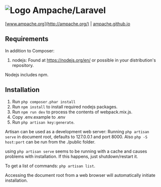  ![Logo](http://ampache.org/img/logo/ampache-logo_x64.png) Ampache/Laravel
=======
[www.ampache.org](http://ampache.org/) |
[ampache.github.io](http://ampache.github.io)

Requirements
------

In addition to Composer:

1. nodejs: Found at https://nodejs.org/en/ or possible in your distribution's repository.

Nodejs includes npm.


Installation
------------

1. Run `php composer.phar install`
2. Run `npm install`  to install required nodejs packages.
3. Run `npm run dev` to process the contents of webpack.mix.js.
4. Copy .env.example to .env
5. Run `php artisan key:generate`.

Artisan can be used as a development web server: Running `php artisan serve` in document root, defaults to 127.0.0.1 and port 8000.
Also `php -S host:port` can be run  from the ./public folder.

using `php artisan serve` seems to be running with a cache and causes problems with installation.  If this happens, just shutdown/restart it.

To get a list of commands: `php artisan list`.

Accessing the document root from a web browser will automatically initiate installation. 
